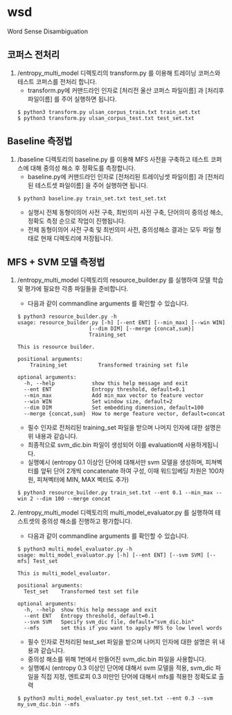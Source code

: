 # wsd
Word Sense Disambiguation

## 코퍼스 전처리
1. /entropy_multi_model 디렉토리의 transform.py 를 이용해 트레이닝 코퍼스와 테스트 코퍼스를 전처리 합니다.
    - transform.py에 커맨드라인 인자로 [처리전 울산 코퍼스 파일이름] 과 [처리후 파일이름] 를 주어 실행하면 됩니다. 
    ~~~ 
    $ python3 transform.py ulsan_corpus_train.txt train_set.txt  
    $ python3 transform.py ulsan_corpus_test.txt test_set.txt 
    ~~~

## Baseline 측정법
1. /baseline 디렉토리의 baseline.py 를 이용해 MFS 사전을 구축하고 테스트 코퍼스에 대해 중의성 해소 후 정확도를 측정합니다.
    - baseline.py에 커맨드라인 인자로 [전처리된 트레이닝셋 파일이름] 과 [전처리된 테스트셋 파일이름] 을 주어 실행하면 됩니다.
    ~~~
    $ python3 baseline.py train_set.txt test_set.txt
    ~~~
    - 실행시 전체 동형이의어 사전 구축, 최빈의미 사전 구축, 단어의미 중의성 해소, 정확도 측정 순으로 작업이 진행됩니다.
    - 전체 동형이의어 사전 구축 및 최빈의미 사전, 중의성해소 결과는 모두 파일 형태로 현재 디렉토리에 저장됩니다.

## MFS + SVM 모델 측정법
1. /entropy_multi_model 디렉토리의 resource_builder.py 를 실행하여 모델 학습 및 평가에 필요한 각종 파일들을 준비합니다.  
    - 다음과 같이 commandline arguments 를 확인할 수 있습니다.
    ~~~
    $ python3 resource_builder.py -h
    usage: resource_builder.py [-h] [--ent ENT] [--min_max] [--win WIN]
                           [--dim DIM] [--merge {concat,sum}]
                           Training_set

    This is resource builder.

    positional arguments:
        Training_set          Transformed training set file

    optional arguments:
      -h, --help            show this help message and exit
      --ent ENT             Entropy threshold, default=0.1
      --min_max             Add min_max vector to feature vector
      --win WIN             Set window size, default=2
      --dim DIM             Set embedding dimension, default=100
      --merge {concat,sum}  How to merge feature vector, default=concat
    ~~~
    - 필수 인자로 전처리된 training_set 파일을 받으며 나머지 인자에 대한 설명은 위 내용과 같습니다.
    - 최종적으로 svm_dic.bin 파일이 생성되어 이를 evaluation에 사용하게됩니다.
    - 실행예시 (entropy 0.1 이상인 단어에 대해서만 svm 모델을 생성하며, 피쳐벡터를 앞뒤 단어 2개씩 concatenate 하여 구성, 이때 워드임베딩 차원은 100차원, 피쳐벡터에 MIN, MAX 벡터도 추가)
    ~~~
    $ python3 resource_builder.py train_set.txt --ent 0.1 --min_max --win 2 --dim 100 --merge concat
    ~~~
    
2. /entropy_multi_model 디렉토리의 multi_model_evaluator.py 를 실행하여 테스트셋의 중의성 해소를 진행하고 평가합니다.
    - 다음과 같이 commandline arguments 를 확인할 수 있습니다.
    ~~~
    $ python3 multi_model_evaluator.py -h
    usage: multi_model_evaluator.py [-h] [--ent ENT] [--svm SVM] [--mfs] Test_set

    This is multi_model_evaluator.

    positional arguments:
      Test_set    Transformed test set file

    optional arguments:
      -h, --help  show this help message and exit
      --ent ENT   Entropy threshold, default=0.1
      --svm SVM   Specify svm_dic file, default="svm_dic.bin"
      --mfs       set this if you want to apply MFS to low level words
    ~~~
    - 필수 인자로 전처리된 test_set 파일을 받으며 나머지 인자에 대한 설명은 위 내용과 같습니다.
    - 중의성 해소를 위해 1번에서 만들어진 svm_dic.bin 파일을 사용합니다.
    - 실행예시 (entropy 0.3 이상인 단어에 대해서 svm 모델을 적용, svm_dic 파일을 직접 지정, 엔트로피 0.3 미만인 단어에 대해서 mfs를 적용한 정확도로 출력
    ~~~
    $ python3 multi_model_evaluator.py test_set.txt --ent 0.3 --svm my_svm_dic.bin --mfs
    ~~~
    
